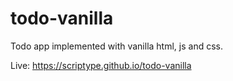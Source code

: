 # todo-vanilla

Todo app implemented with vanilla html, js and css.

Live: https://scriptype.github.io/todo-vanilla
